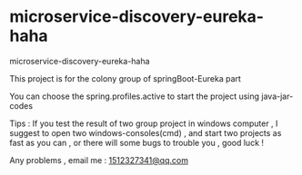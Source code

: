 # microservice-discovery-eureka-haha
microservice-discovery-eureka-haha

This project is for the colony group of springBoot-Eureka part

You can choose the spring.profiles.active to start the project using java-jar-codes

Tips :
 If you test the result of two group project in windows computer , I suggest to open two windows-consoles(cmd) ,
 and start two projects as fast as you can , or there will some bugs to trouble you , good luck ! 
 
 Any problems , email me : 1512327341@qq.com


